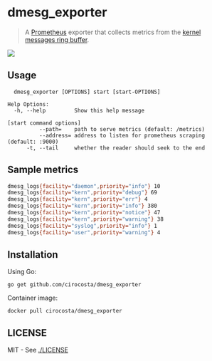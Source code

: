 # dmesg_exporter

> A [Prometheus](https://prometheus.io) exporter that collects metrics from the [kernel messages ring buffer](https://www.kernel.org/doc/Documentation/ABI/testing/dev-kmsg).

[![](https://hush-house.pivotal.io/api/v1/teams/main/pipelines/dmesg_exporter/badge)](https://hush-house.pivotal.io/teams/main/pipelines/dmesg_exporter)


## Usage

```
  dmesg_exporter [OPTIONS] start [start-OPTIONS]

Help Options:
  -h, --help         Show this help message

[start command options]
          --path=    path to serve metrics (default: /metrics)
          --address= address to listen for prometheus scraping (default: :9000)
      -t, --tail     whether the reader should seek to the end
```


## Sample metrics


```sh
dmesg_logs{facility="daemon",priority="info"} 10
dmesg_logs{facility="kern",priority="debug"} 69
dmesg_logs{facility="kern",priority="err"} 4
dmesg_logs{facility="kern",priority="info"} 380
dmesg_logs{facility="kern",priority="notice"} 47
dmesg_logs{facility="kern",priority="warning"} 38
dmesg_logs{facility="syslog",priority="info"} 1
dmesg_logs{facility="user",priority="warning"} 4
```


## Installation

Using Go:

```
go get github.com/cirocosta/dmesg_exporter
```

Container image:

```
docker pull cirocosta/dmesg_exporter
```

## LICENSE

MIT - See [./LICENSE](./LICENSE)

